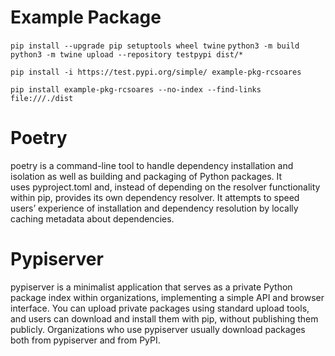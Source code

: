 # Example Package
``
pip install --upgrade pip setuptools wheel twine
``
``
python3 -m build
``
``
python3 -m twine upload --repository testpypi dist/*
``

``
pip install -i https://test.pypi.org/simple/ example-pkg-rcsoares
``

``
pip install example-pkg-rcsoares --no-index --find-links file:///./dist
``

# Poetry

poetry is a command-line tool to handle dependency installation and isolation as well as building and packaging of Python packages. It uses pyproject.toml and, instead of depending on the resolver functionality within pip, provides its own dependency resolver. It attempts to speed users’ experience of installation and dependency resolution by locally caching metadata about dependencies.


# Pypiserver

pypiserver is a minimalist application that serves as a private Python package index within organizations, implementing a simple API and browser interface. You can upload private packages using standard upload tools, and users can download and install them with pip, without publishing them publicly. Organizations who use pypiserver usually download packages both from pypiserver and from PyPI.
